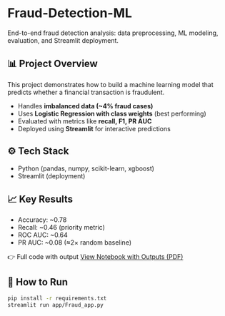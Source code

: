 # Fraud-Detection-ML

End-to-end fraud detection analysis: data preprocessing, ML modeling, evaluation, and Streamlit deployment.

## 📊 Project Overview
This project demonstrates how to build a machine learning model that predicts whether a financial transaction is fraudulent.  
- Handles **imbalanced data (~4% fraud cases)**  
- Uses **Logistic Regression with class weights** (best performing)  
- Evaluated with metrics like **recall, F1, PR AUC**  
- Deployed using **Streamlit** for interactive predictions  

## ⚙️ Tech Stack
- Python (pandas, numpy, scikit-learn, xgboost)  
- Streamlit (deployment)

## 📈 Key Results
- Accuracy: ~0.78  
- Recall: ~0.46 (priority metric)  
- ROC AUC: ~0.64  
- PR AUC: ~0.08 (≈2× random baseline)

👉 Full code with output [View Notebook with Outputs (PDF)](notebooks/Fraud_Pred_with_output.pdf?raw=1) 

## 🚀 How to Run
```bash
pip install -r requirements.txt
streamlit run app/Fraud_app.py
